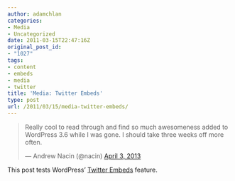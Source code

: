 ```yaml
---
author: adamchlan
categories:
- Media
- Uncategorized
date: 2011-03-15T22:47:16Z
original_post_id:
- "1027"
tags:
- content
- embeds
- media
- twitter
title: 'Media: Twitter Embeds'
type: post
url: /2011/03/15/media-twitter-embeds/
---
```


<blockquote class="twitter-tweet" data-width="525">
  <p lang="en" dir="ltr">
    Really cool to read through and find so much awesomeness added to WordPress 3.6 while I was gone. I should take three weeks off more often.
  </p>
  
  <p>
    &mdash; Andrew Nacin (@nacin) <a href="https://twitter.com/nacin/status/319508408669708289">April 3, 2013</a>
  </p>
</blockquote>



This post tests WordPress&#8217; <a title="Twitter Embeds" href="http://en.support.wordpress.com/twitter/twitter-embeds/" target="_blank">Twitter Embeds</a> feature.